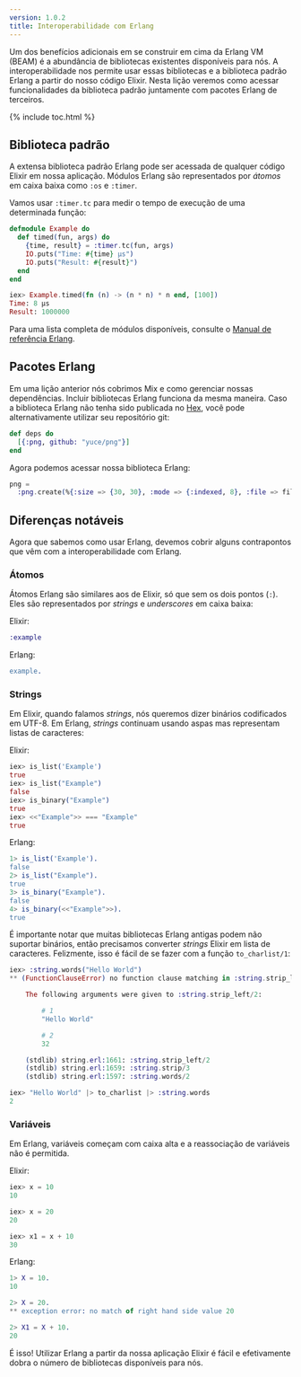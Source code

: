```yaml
---
version: 1.0.2
title: Interoperabilidade com Erlang
---
```


Um dos benefícios adicionais em se construir em cima da Erlang VM (BEAM) é a abundância de bibliotecas existentes disponíveis para nós. A interoperabilidade nos permite usar essas bibliotecas e a biblioteca padrão Erlang a partir do nosso código Elixir. Nesta lição veremos como acessar funcionalidades da biblioteca padrão juntamente com pacotes Erlang de terceiros.

{% include toc.html %}

## Biblioteca padrão

A extensa biblioteca padrão Erlang pode ser acessada de qualquer código Elixir em nossa aplicação. Módulos Erlang são representados por *átomos* em caixa baixa como `:os` e `:timer`.

Vamos usar `:timer.tc` para medir o tempo de execução de uma determinada função:

```elixir
defmodule Example do
  def timed(fun, args) do
    {time, result} = :timer.tc(fun, args)
    IO.puts("Time: #{time} μs")
    IO.puts("Result: #{result}")
  end
end

iex> Example.timed(fn (n) -> (n * n) * n end, [100])
Time: 8 μs
Result: 1000000
```

Para uma lista completa de módulos disponíveis, consulte o [Manual de referência Erlang](http://erlang.org/doc/apps/stdlib/).

## Pacotes Erlang

Em uma lição anterior nós cobrimos Mix e como gerenciar nossas dependências. Incluir bibliotecas Erlang funciona da mesma maneira. Caso a biblioteca Erlang não tenha sido publicada no [Hex](https://hex.pm), você pode alternativamente utilizar seu repositório git:

```elixir
def deps do
  [{:png, github: "yuce/png"}]
end
```

Agora podemos acessar nossa biblioteca Erlang:

```elixir
png =
  :png.create(%{:size => {30, 30}, :mode => {:indexed, 8}, :file => file, :palette => palette})
```

## Diferenças notáveis

Agora que sabemos como usar Erlang, devemos cobrir alguns contrapontos que vêm com a interoperabilidade com Erlang.

### Átomos

Átomos Erlang são similares aos de Elixir, só que sem os dois pontos (`:`). Eles são representados por *strings* e *underscores* em caixa baixa:

Elixir:

```elixir
:example
```

Erlang:

```erlang
example.
```

### Strings

Em Elixir, quando falamos *strings*, nós queremos dizer binários codificados em UTF-8. Em Erlang, *strings* continuam usando aspas mas representam listas de caracteres:

Elixir:

```elixir
iex> is_list('Example')
true
iex> is_list("Example")
false
iex> is_binary("Example")
true
iex> <<"Example">> === "Example"
true
```

Erlang:

```erlang
1> is_list('Example').
false
2> is_list("Example").
true
3> is_binary("Example").
false
4> is_binary(<<"Example">>).
true
```

É importante notar que muitas bibliotecas Erlang antigas podem não suportar binários, então precisamos converter *strings* Elixir em lista de caracteres. Felizmente, isso é fácil de se fazer com a função `to_charlist/1`:

```elixir
iex> :string.words("Hello World")
** (FunctionClauseError) no function clause matching in :string.strip_left/2

    The following arguments were given to :string.strip_left/2:

        # 1
        "Hello World"

        # 2
        32

    (stdlib) string.erl:1661: :string.strip_left/2
    (stdlib) string.erl:1659: :string.strip/3
    (stdlib) string.erl:1597: :string.words/2

iex> "Hello World" |> to_charlist |> :string.words
2
```

### Variáveis

Em Erlang, variáveis começam com caixa alta e a reassociação de variáveis não é permitida.

Elixir:

```elixir
iex> x = 10
10

iex> x = 20
20

iex> x1 = x + 10
30
```

Erlang:

```erlang
1> X = 10.
10

2> X = 20.
** exception error: no match of right hand side value 20

2> X1 = X + 10.
20
```

É isso! Utilizar Erlang a partir da nossa aplicação Elixir é fácil e efetivamente dobra o número de bibliotecas disponíveis para nós.
